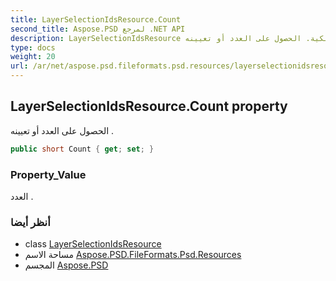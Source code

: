 ```yaml
---
title: LayerSelectionIdsResource.Count
second_title: Aspose.PSD لمرجع .NET API
description: LayerSelectionIdsResource ملكية. الحصول على العدد أو تعيينه .
type: docs
weight: 20
url: /ar/net/aspose.psd.fileformats.psd.resources/layerselectionidsresource/count/
---
```

## LayerSelectionIdsResource.Count property

الحصول على العدد أو تعيينه .

```csharp
public short Count { get; set; }
```

### Property_Value

العدد .

### أنظر أيضا

* class [LayerSelectionIdsResource](../)
* مساحة الاسم [Aspose.PSD.FileFormats.Psd.Resources](../../layerselectionidsresource/)
* المجسم [Aspose.PSD](../../../)


